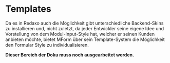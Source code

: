 # Templates

Da es in Redaxo auch die Möglichkeit gibt unterschiedliche Backend-Skins zu installieren und, nicht zuletzt, da jeder Entwickler seine eigene Idee und Vorstellung von dem Modul-Input-Style hat, welcher er seinen Kunden anbieten möchte, bietet MForm über sein Template-System die Möglichkeit den Formular Style zu individualisieren.

**Dieser Bereich der Doku muss noch ausgearbeitet werden.**
